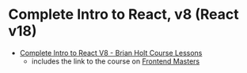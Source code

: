 # Complete Intro to React, v8 (React v18)

- [Complete Intro to React V8 - Brian Holt Course Lessons](https://react-v8.holt.courses/)
  - includes the link to the course on [Frontend Masters](https://frontendmasters.com/courses/complete-react-v8/)
